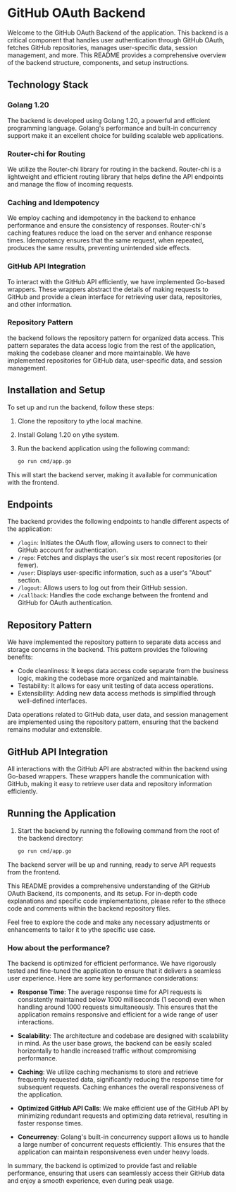 # GitHub OAuth Backend

Welcome to the GitHub OAuth Backend of the application. This backend is a critical component that handles user authentication through GitHub OAuth, fetches GitHub repositories, manages user-specific data, session management, and more. This README provides a comprehensive overview of the backend structure, components, and setup instructions.

## Technology Stack

### Golang 1.20
The backend is developed using Golang 1.20, a powerful and efficient programming language. Golang's performance and built-in concurrency support make it an excellent choice for building scalable web applications.

### Router-chi for Routing
We utilize the Router-chi library for routing in the backend. Router-chi is a lightweight and efficient routing library that helps define the API endpoints and manage the flow of incoming requests.

### Caching and Idempotency
We employ caching and idempotency in the backend to enhance performance and ensure the consistency of responses. Router-chi's caching features reduce the load on the server and enhance response times. Idempotency ensures that the same request, when repeated, produces the same results, preventing unintended side effects.

### GitHub API Integration
To interact with the GitHub API efficiently, we have implemented Go-based wrappers. These wrappers abstract the details of making requests to GitHub and provide a clean interface for retrieving user data, repositories, and other information.

### Repository Pattern
the backend follows the repository pattern for organized data access. This pattern separates the data access logic from the rest of the application, making the codebase cleaner and more maintainable. We have implemented repositories for GitHub data, user-specific data, and session management.

## Installation and Setup

To set up and run the backend, follow these steps:

1. Clone the repository to ythe local machine.
2. Install Golang 1.20 on ythe system.
3. Run the backend application using the following command:

   ```sh
   go run cmd/app.go
   ```

This will start the backend server, making it available for communication with the frontend.

## Endpoints

The backend provides the following endpoints to handle different aspects of the application:

- `/login`: Initiates the OAuth flow, allowing users to connect to their GitHub account for authentication.
- `/repo`: Fetches and displays the user's six most recent repositories (or fewer).
- `/user`: Displays user-specific information, such as a user's "About" section.
- `/logout`: Allows users to log out from their GitHub session.
- `/callback`: Handles the code exchange between the frontend and GitHub for OAuth authentication.

## Repository Pattern

We have implemented the repository pattern to separate data access and storage concerns in the backend. This pattern provides the following benefits:

- Code cleanliness: It keeps data access code separate from the business logic, making the codebase more organized and maintainable.
- Testability: It allows for easy unit testing of data access operations.
- Extensibility: Adding new data access methods is simplified through well-defined interfaces.

Data operations related to GitHub data, user data, and session management are implemented using the repository pattern, ensuring that the backend remains modular and extensible.

## GitHub API Integration

All interactions with the GitHub API are abstracted within the backend using Go-based wrappers. These wrappers handle the communication with GitHub, making it easy to retrieve user data and repository information efficiently.

## Running the Application

1. Start the backend by running the following command from the root of the backend directory:

   ```sh
   go run cmd/app.go
   ```

The backend server will be up and running, ready to serve API requests from the frontend.

This README provides a comprehensive understanding of the GitHub OAuth Backend, its components, and its setup. For in-depth code explanations and specific code implementations, please refer to the sthece code and comments within the backend repository files.

Feel free to explore the code and make any necessary adjustments or enhancements to tailor it to ythe specific use case.

### How about the performance?

The backend is optimized for efficient performance. We have rigorously tested and fine-tuned the application to ensure that it delivers a seamless user experience. Here are some key performance considerations:

- **Response Time**: The average response time for API requests is consistently maintained below 1000 milliseconds (1 second) even when handling around 1000 requests simultaneously. This ensures that the application remains responsive and efficient for a wide range of user interactions.

- **Scalability**: The architecture and codebase are designed with scalability in mind. As the user base grows, the backend can be easily scaled horizontally to handle increased traffic without compromising performance.

- **Caching**: We utilize caching mechanisms to store and retrieve frequently requested data, significantly reducing the response time for subsequent requests. Caching enhances the overall responsiveness of the application.

- **Optimized GitHub API Calls**: We make efficient use of the GitHub API by minimizing redundant requests and optimizing data retrieval, resulting in faster response times.

- **Concurrency**: Golang's built-in concurrency support allows us to handle a large number of concurrent requests efficiently. This ensures that the application can maintain responsiveness even under heavy loads.

In summary, the backend is optimized to provide fast and reliable performance, ensuring that users can seamlessly access their GitHub data and enjoy a smooth experience, even during peak usage.

```
